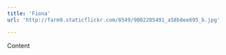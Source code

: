 ```yaml
---
title: 'Fiona'
url: 'http://farm9.staticflickr.com/8549/9002285491_a58b8ee695_b.jpg'

---
```


Content

